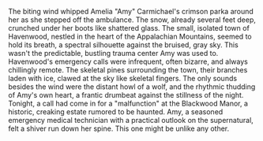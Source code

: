 The biting wind whipped Amelia "Amy" Carmichael's crimson parka around her as she stepped off the ambulance.  The snow, already several feet deep, crunched under her boots like shattered glass.  The small, isolated town of Havenwood, nestled in the heart of the Appalachian Mountains, seemed to hold its breath, a spectral silhouette against the bruised, gray sky.  This wasn't the predictable, bustling trauma center Amy was used to.  Havenwood's emergency calls were infrequent, often bizarre, and always chillingly remote.  The skeletal pines surrounding the town, their branches laden with ice, clawed at the sky like skeletal fingers.  The only sounds besides the wind were the distant howl of a wolf, and the rhythmic thudding of Amy's own heart, a frantic drumbeat against the stillness of the night.  Tonight, a call had come in for a "malfunction" at the Blackwood Manor, a historic, creaking estate rumored to be haunted.  Amy, a seasoned emergency medical technician with a practical outlook on the supernatural, felt a shiver run down her spine.  This one might be unlike any other.

